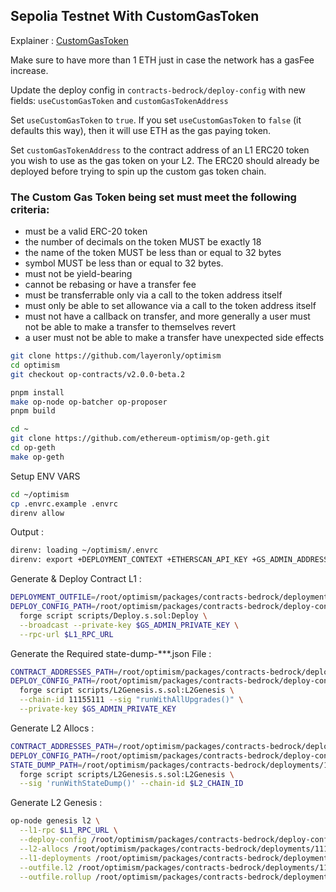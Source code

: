 ## Sepolia Testnet With CustomGasToken

Explainer : [CustomGasToken](https://docs.optimism.io/stack/protocol/features/custom-gas-token)

Make sure to have more than 1 ETH just in case the network has a gasFee increase.

Update the deploy config in `contracts-bedrock/deploy-config` with new fields: `useCustomGasToken` and `customGasTokenAddress`

Set `useCustomGasToken` to `true`. If you set `useCustomGasToken` to `false` (it defaults this way), then it will use ETH as the gas paying token.

Set `customGasTokenAddress` to the contract address of an L1 ERC20 token you wish to use as the gas token on your L2. The ERC20 should already be deployed before trying to spin up the custom gas token chain.

### The Custom Gas Token being set must meet the following criteria:
- must be a valid ERC-20 token
- the number of decimals on the token MUST be exactly 18
- the name of the token MUST be less than or equal to 32 bytes
- symbol MUST be less than or equal to 32 bytes.
- must not be yield-bearing
- cannot be rebasing or have a transfer fee
- must be transferrable only via a call to the token address itself
- must only be able to set allowance via a call to the token address itself
- must not have a callback on transfer, and more generally a user must not be able to make a transfer to themselves revert
- a user must not be able to make a transfer have unexpected side effects

```bash
git clone https://github.com/layeronly/optimism
cd optimism
git checkout op-contracts/v2.0.0-beta.2
```

```bash
pnpm install 
make op-node op-batcher op-proposer
pnpm build
```

```bash
cd ~
git clone https://github.com/ethereum-optimism/op-geth.git
cd op-geth
make op-geth
```

Setup ENV VARS
```bash
cd ~/optimism
cp .envrc.example .envrc
direnv allow
```

Output : 
```bash
direnv: loading ~/optimism/.envrc                                                            
direnv: export +DEPLOYMENT_CONTEXT +ETHERSCAN_API_KEY +GS_ADMIN_ADDRESS +GS_ADMIN_PRIVATE_KEY +GS_BATCHER_ADDRESS +GS_BATCHER_PRIVATE_KEY +GS_PROPOSER_ADDRESS +GS_PROPOSER_PRIVATE_KEY +GS_SEQUENCER_ADDRESS +GS_SEQUENCER_PRIVATE_KEY +IMPL_SALT +L1_RPC_KIND +L1_RPC_URL +PRIVATE_KEY +TENDERLY_PROJECT +TENDERLY_USERNAME
```

Generate & Deploy Contract L1 : 
```bash
DEPLOYMENT_OUTFILE=/root/optimism/packages/contracts-bedrock/deployments/11155111/artifact.json \
DEPLOY_CONFIG_PATH=/root/optimism/packages/contracts-bedrock/deploy-config/getting-started.json \
  forge script scripts/Deploy.s.sol:Deploy \
  --broadcast --private-key $GS_ADMIN_PRIVATE_KEY \
  --rpc-url $L1_RPC_URL
```

Generate the Required state-dump-***.json File :
```bash
CONTRACT_ADDRESSES_PATH=/root/optimism/packages/contracts-bedrock/deployments/11155111/artifact.json \
DEPLOY_CONFIG_PATH=/root/optimism/packages/contracts-bedrock/deploy-config/getting-started.json \
  forge script scripts/L2Genesis.s.sol:L2Genesis \
  --chain-id 11155111 --sig "runWithAllUpgrades()" \
  --private-key $GS_ADMIN_PRIVATE_KEY
```

Generate L2 Allocs :
```bash
CONTRACT_ADDRESSES_PATH=/root/optimism/packages/contracts-bedrock/deployments/11155111/artifact.json \
DEPLOY_CONFIG_PATH=/root/optimism/packages/contracts-bedrock/deploy-config/getting-started.json \
STATE_DUMP_PATH=/root/optimism/packages/contracts-bedrock/deployments/11155111/state-dump-231196.json \
  forge script scripts/L2Genesis.s.sol:L2Genesis \
  --sig 'runWithStateDump()' --chain-id $L2_CHAIN_ID
```

Generate L2 Genesis : 
```bash
op-node genesis l2 \
  --l1-rpc $L1_RPC_URL \
  --deploy-config /root/optimism/packages/contracts-bedrock/deploy-config/getting-started.json \
  --l2-allocs /root/optimism/packages/contracts-bedrock/deployments/11155111/state-dump-231196.json \
  --l1-deployments /root/optimism/packages/contracts-bedrock/deployments/11155111/artifact.json \
  --outfile.l2 /root/optimism/packages/contracts-bedrock/deployments/11155111/genesis-l2.json \
  --outfile.rollup /root/optimism/packages/contracts-bedrock/deployments/11155111/rollup.json
```